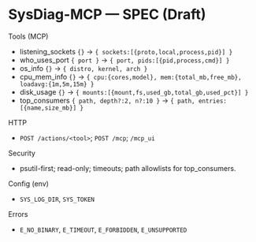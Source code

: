 # SysDiag-MCP — SPEC (Draft)

Tools (MCP)
- listening_sockets `{}` → `{ sockets:[{proto,local,process,pid}] }`
- who_uses_port `{ port }` → `{ port, pids:[{pid,process,cmd}] }`
- os_info `{}` → `{ distro, kernel, arch }`
- cpu_mem_info `{}` → `{ cpu:{cores,model}, mem:{total_mb,free_mb}, loadavg:{1m,5m,15m} }`
- disk_usage `{}` → `{ mounts:[{mount,fs,used_gb,total_gb,used_pct}] }`
- top_consumers `{ path, depth?:2, n?:10 }` → `{ path, entries:[{name,size_mb}] }`

HTTP
- `POST /actions/<tool>`; `POST /mcp`; `/mcp_ui`

Security
- psutil-first; read-only; timeouts; path allowlists for top_consumers.

Config (env)
- `SYS_LOG_DIR`, `SYS_TOKEN`

Errors
- `E_NO_BINARY`, `E_TIMEOUT`, `E_FORBIDDEN`, `E_UNSUPPORTED`

